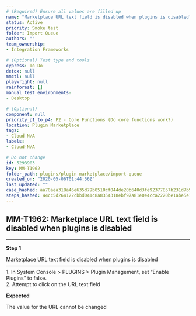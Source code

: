 ```yaml
---
# (Required) Ensure all values are filled up
name: "Marketplace URL text field is disabled when plugins is disabled"
status: Active
priority: Smoke test
folder: Import Queue
authors: ""
team_ownership: 
- Integration Frameworks

# (Optional) Test type and tools
cypress: To Do
detox: null
mmctl: null
playwright: null
rainforest: []
manual_test_environments: 
- Desktop

# (Optional)
component: null
priority_p1_to_p4: P2 - Core Functions (Do core functions work?)
location: Plugin Marketplace
tags: 
- Cloud N/A
labels: 
- Cloud-N/A

# Do not change
id: 5293903
key: MM-T1962
folder_path: plugins/plugin-marketplace/import-queue
created_on: "2020-05-06T01:44:56Z"
last_updated: ""
case_hashed: aa70aea318a46e635d79b0510cf044de20b640d3fe92377857b231d7b9bc0cb4d7cd558934832cc89594c88fe16797bc
steps_hashed: 44cc5d264122cbbd041c8a8354318ebf97a81e0e4cca2220be1abe5e1aeb11d725070339da50f4c2ee0d569301c69603
---
```


## MM-T1962: Marketplace URL text field is disabled when plugins is disabled

---

**Step 1**

Marketplace URL text field is disabled when plugins is disabled\
————————————————————————————\
1\. In System Console > PLUGINS > Plugin Management, set “Enable Plugins” to false.\
2\. Attempt to click on the URL text field

**Expected**

The value for the URL cannot be changed
